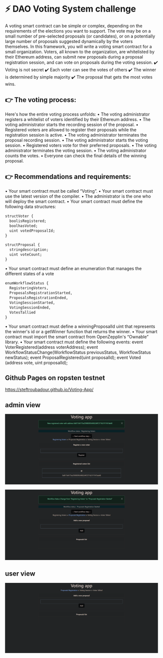# ⚡️ DAO Voting System challenge

A voting smart contract can be simple or complex, depending on the requirements of the elections you want to support. The vote may be on a small number of pre-selected proposals (or candidates), or on a potentially large number of proposals suggested dynamically by the voters themselves.
In this framework, you will write a voting smart contract for a small organization. Voters, all known to the organization, are whitelisted by their Ethereum address, can submit new proposals during a proposal registration session, and can vote on proposals during the voting session.
✔️ Voting is not secret
✔️ Each voter can see the votes of others
✔️ The winner is determined by simple majority
✔️ The proposal that gets the most votes wins.

## 👉 The voting process:
Here's how the entire voting process unfolds:
• The voting administrator registers a whitelist of voters identified by their Ethereum address.
• The voting administrator starts the recording session of the proposal.
• Registered voters are allowed to register their proposals while the registration session is active.
• The voting administrator terminates the proposal recording session.
• The voting administrator starts the voting session.
• Registered voters vote for their preferred proposals.
• The voting administrator terminates the voting session.
• The voting administrator counts the votes.
• Everyone can check the final details of the winning proposal.
 
## 👉 Recommendations and requirements:
• Your smart contract must be called “Voting”.
• Your smart contract must use the latest version of the compiler.
• The administrator is the one who will deploy the smart contract.
• Your smart contract must define the following data structures:
```
structVoter {
  boolisRegistered;
  boolhasVoted;
  uint votedProposalId;
}
```
```
structProposal {
  stringdescription;
  uint voteCount;
}
```
• Your smart contract must define an enumeration that manages the different states of a vote
```
enumWorkflowStatus {
  RegisteringVoters,
  ProposalsRegistrationStarted,
  ProposalsRegistrationEnded,
  VotingSessionStarted,
  VotingSessionEnded,
  VotesTallied
}
```
• Your smart contract must define a winningProposalId uint that represents the winner's id or a getWinner function that returns the winner.
• Your smart contract must import the smart contract from OpenZepplin's “Ownable” library.
• Your smart contract must define the following events:
event VoterRegistered(address voterAddress);
event WorkflowStatusChange(WorkflowStatus previousStatus, WorkflowStatus newStatus);
event ProposalRegistered(uint proposalId);
event Voted (address vote, uint proposalId);

## Github Pages on ropsten testnet
https://steftroubadour.github.io/Voting-App/

## admin view

![](images/admin_vue1.png)

![](images/admin_vue2.png)

## user view

![](images/user_vue.png)
